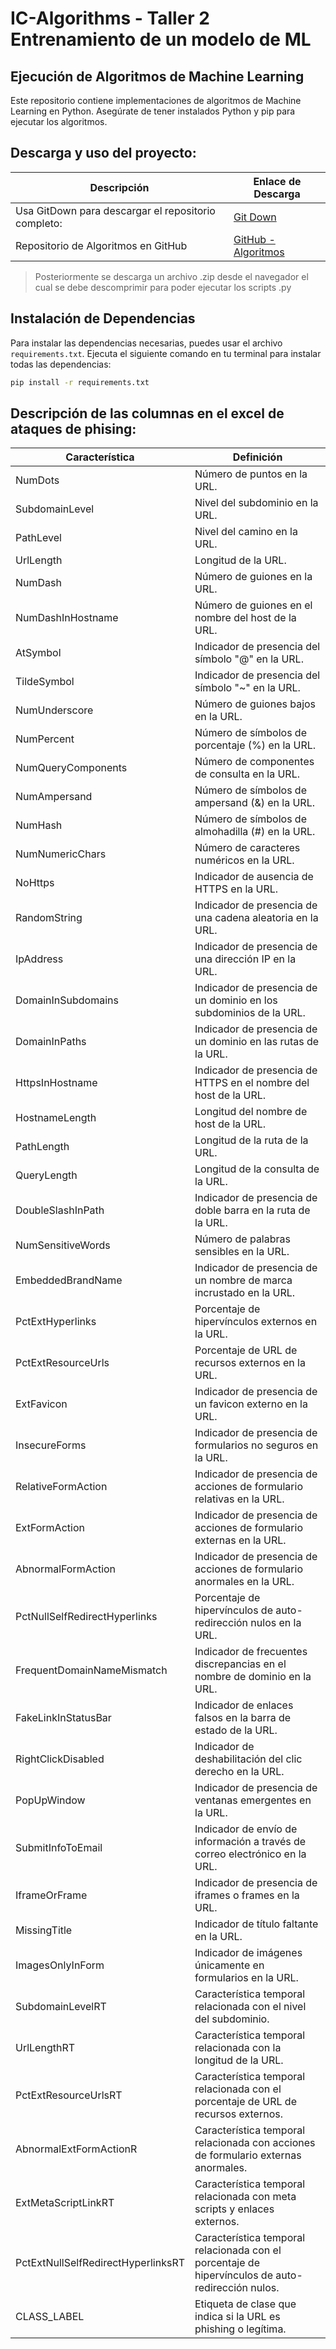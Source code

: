 # IC-Algorithms - Taller 2 Entrenamiento de un modelo de ML 

## Ejecución de Algoritmos de Machine Learning

Este repositorio contiene implementaciones de algoritmos de Machine Learning en Python. Asegúrate de tener instalados Python y pip para ejecutar los algoritmos.

## Descarga y uso del proyecto:
| Descripción                                     | Enlace de Descarga                                            |
|-------------------------------------------------|---------------------------------------------------------------|
| Usa GitDown para descargar el repositorio completo: | [Git Down](https://minhaskamal.github.io/DownGit/#/home) |
| Repositorio de Algoritmos en GitHub             | [GitHub - Algoritmos](https://github.com/sh4dex/IC-Algorithms/tree/main/Entrenamiento) |

>Posteriormente se descarga un archivo .zip desde el navegador el cual se debe descomprimir para poder ejecutar los scripts .py

## Instalación de Dependencias

Para instalar las dependencias necesarias, puedes usar el archivo `requirements.txt`. Ejecuta el siguiente comando en tu terminal para instalar todas las dependencias:

```bash
pip install -r requirements.txt
```

## Descripción de las columnas en el excel de ataques de phising:

| **Característica**                   | **Definición**                                                                                   |
|---------------------------------|-------------------------------------------------------------------------------------------------|
| NumDots                         | Número de puntos en la URL.                                                                    |
| SubdomainLevel                  | Nivel del subdominio en la URL.                                                                |
| PathLevel                       | Nivel del camino en la URL.                                                                    |
| UrlLength                       | Longitud de la URL.                                                                            |
| NumDash                         | Número de guiones en la URL.                                                                   |
| NumDashInHostname               | Número de guiones en el nombre del host de la URL.                                              |
| AtSymbol                        | Indicador de presencia del símbolo "@" en la URL.                                               |
| TildeSymbol                     | Indicador de presencia del símbolo "~" en la URL.                                               |
| NumUnderscore                   | Número de guiones bajos en la URL.                                                             |
| NumPercent                      | Número de símbolos de porcentaje (%) en la URL.                                                 |
| NumQueryComponents              | Número de componentes de consulta en la URL.                                                    |
| NumAmpersand                    | Número de símbolos de ampersand (&) en la URL.                                                  |
| NumHash                         | Número de símbolos de almohadilla (#) en la URL.                                                |
| NumNumericChars                 | Número de caracteres numéricos en la URL.                                                       |
| NoHttps                         | Indicador de ausencia de HTTPS en la URL.                                                       |
| RandomString                    | Indicador de presencia de una cadena aleatoria en la URL.                                       |
| IpAddress                       | Indicador de presencia de una dirección IP en la URL.                                           |
| DomainInSubdomains              | Indicador de presencia de un dominio en los subdominios de la URL.                              |
| DomainInPaths                   | Indicador de presencia de un dominio en las rutas de la URL.                                     |
| HttpsInHostname                 | Indicador de presencia de HTTPS en el nombre del host de la URL.                                |
| HostnameLength                  | Longitud del nombre de host de la URL.                                                          |
| PathLength                      | Longitud de la ruta de la URL.                                                                 |
| QueryLength                     | Longitud de la consulta de la URL.                                                              |
| DoubleSlashInPath               | Indicador de presencia de doble barra en la ruta de la URL.                                      |
| NumSensitiveWords               | Número de palabras sensibles en la URL.                                                         |
| EmbeddedBrandName               | Indicador de presencia de un nombre de marca incrustado en la URL.                              |
| PctExtHyperlinks                | Porcentaje de hipervínculos externos en la URL.                                                 |
| PctExtResourceUrls              | Porcentaje de URL de recursos externos en la URL.                                               |
| ExtFavicon                      | Indicador de presencia de un favicon externo en la URL.                                          |
| InsecureForms                   | Indicador de presencia de formularios no seguros en la URL.                                      |
| RelativeFormAction              | Indicador de presencia de acciones de formulario relativas en la URL.                            |
| ExtFormAction                   | Indicador de presencia de acciones de formulario externas en la URL.                              |
| AbnormalFormAction              | Indicador de presencia de acciones de formulario anormales en la URL.                            |
| PctNullSelfRedirectHyperlinks   | Porcentaje de hipervínculos de auto-redirección nulos en la URL.                                 |
| FrequentDomainNameMismatch      | Indicador de frecuentes discrepancias en el nombre de dominio en la URL.                         |
| FakeLinkInStatusBar             | Indicador de enlaces falsos en la barra de estado de la URL.                                     |
| RightClickDisabled              | Indicador de deshabilitación del clic derecho en la URL.                                         |
| PopUpWindow                     | Indicador de presencia de ventanas emergentes en la URL.                                         |
| SubmitInfoToEmail               | Indicador de envío de información a través de correo electrónico en la URL.                      |
| IframeOrFrame                   | Indicador de presencia de iframes o frames en la URL.                                            |
| MissingTitle                    | Indicador de título faltante en la URL.                                                         |
| ImagesOnlyInForm                | Indicador de imágenes únicamente en formularios en la URL.                                       |
| SubdomainLevelRT                | Característica temporal relacionada con el nivel del subdominio.                                  |
| UrlLengthRT                     | Característica temporal relacionada con la longitud de la URL.                                    |
| PctExtResourceUrlsRT            | Característica temporal relacionada con el porcentaje de URL de recursos externos.                |
| AbnormalExtFormActionR          | Característica temporal relacionada con acciones de formulario externas anormales.                |
| ExtMetaScriptLinkRT             | Característica temporal relacionada con meta scripts y enlaces externos.                          |
| PctExtNullSelfRedirectHyperlinksRT | Característica temporal relacionada con el porcentaje de hipervínculos de auto-redirección nulos.|
| CLASS_LABEL                     | Etiqueta de clase que indica si la URL es phishing o legítima.                                   |
